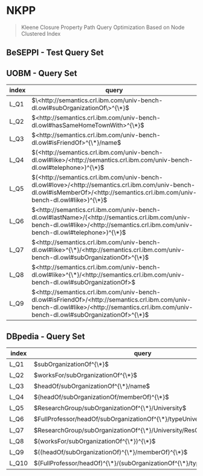 # NKPP
> Kleene Closure Property Path Query Optimization Based on Node Clustered Index
## BeSEPPI - Test Query Set

## UOBM - Query Set

| index | query                                                        | type |
| ----- | ------------------------------------------------------------ | ---- |
| L_Q1  | $\<http://semantics.crl.ibm.com/univ-bench-dl.owl#subOrganizationOf\>^{\*}$                                          | $S − KPPQ$ |
| L_Q2  | $<http://semantics.crl.ibm.com/univ-bench-dl.owl#hasSameHomeTownWith>^{\*}$                               | $S − KPPQ$ |
| L_Q3  | $<http://semantics.crl.ibm.com/univ-bench-dl.owl#isFriendOf>^{\*}/name$                            | $S − KPPQ$ |
| L_Q4  | $(<http://semantics.crl.ibm.com/univ-bench-dl.owl#like>/<http://semantics.crl.ibm.com/univ-bench-dl.owl#telephone>)^{\*}$                      | $E − KPPQ$ |
| L_Q5  | $(<http://semantics.crl.ibm.com/univ-bench-dl.owl#love>/<http://semantics.crl.ibm.com/univ-bench-dl.owl#isMemberOf>/<http://semantics.crl.ibm.com/univ-bench-dl.owl#like>)^{\*}$               | $E − KPPQ$ |
| L_Q6  | $<http://semantics.crl.ibm.com/univ-bench-dl.owl#lastName>/(<http://semantics.crl.ibm.com/univ-bench-dl.owl#like>/<http://semantics.crl.ibm.com/univ-bench-dl.owl#telephone>)^{\*}$    | $C − KPPQ$ |
| L_Q7  | $<http://semantics.crl.ibm.com/univ-bench-dl.owl#like>^{\*}/<http://semantics.crl.ibm.com/univ-bench-dl.owl#subOrganizationOf>^{\*}$     | $C − KPPQ$ |
| L_Q8  | $<http://semantics.crl.ibm.com/univ-bench-dl.owl#like>^{\*}/<http://semantics.crl.ibm.com/univ-bench-dl.owl#subOrganizationOf>$                           | $C − KPPQ$ |
| L_Q9  | $<http://semantics.crl.ibm.com/univ-bench-dl.owl#isFriendOf>/<http://semantics.crl.ibm.com/univ-bench-dl.owl#like>/<http://semantics.crl.ibm.com/univ-bench-dl.owl#subOrganizationOf>^{\*}$                  | $C − KPPQ$ |

## DBpedia - Query Set

| index | query                                                        | type |
| ----- | ------------------------------------------------------------ | ---- |
| L_Q1  | $subOrganizationOf^{\*}$                                          | $KS_{one}$ |
| L_Q2  | $worksFor/subOrganizationOf^{\*}$                               | $KS_{one}$ |
| L_Q3  | $headOf/subOrganizationOf^{\*}/name$                            | $KS_{one}$ |
| L_Q4  | $(headOf/subOrganizationOf/memberOf)^{\*}$                      | $KS_{fm}$ |
| L_Q5  | $ResearchGroup/subOrganizationOf^{\*}/University$               | $KS_{one}$ |
| L_Q6  | $FullProfessor/headOf/subOrganizationOf^{\*}/typeUniversity$    | $KS_{one}$ |
| L_Q7  | $ResearchGroup/subOrganizationOf^{\*}/University/ResGroup^{\*}$     | $KS_{one}$ |
| L_Q8  | $(worksFor/subOrganizationOf^{\*})^{\*}$                           | $KS_{co}$ |
| L_Q9  | $((headOf/subOrganizationOf)^{\*}/memberOf)^{\*}$                  | $KS_{co}$ |
| L_Q10 | $(FullProfessor/headOf)^{\*}/(subOrganizationOf^{\*}/typeUniversity)^{\*}$ | $KS_{co}$ |
